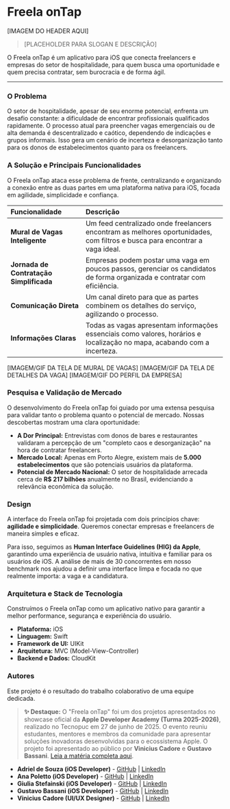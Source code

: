 # Freela onTap

[IMAGEM DO HEADER AQUI]

> [PLACEHOLDER PARA SLOGAN E DESCRIÇÃO]

O Freela onTap é um aplicativo para iOS que conecta freelancers e empresas do setor de hospitalidade, para quem busca uma oportunidade e quem precisa contratar, sem burocracia e de forma ágil.

---

### O Problema

O setor de hospitalidade, apesar de seu enorme potencial, enfrenta um desafio constante: a dificuldade de encontrar profissionais qualificados rapidamente. O processo atual para preencher vagas emergenciais ou de alta demanda é descentralizado e caótico, dependendo de indicações e grupos informais. Isso gera um cenário de incerteza e desorganização tanto para os donos de estabelecimentos quanto para os freelancers.

### A Solução e Principais Funcionalidades

O Freela onTap ataca esse problema de frente, centralizando e organizando a conexão entre as duas partes em uma plataforma nativa para iOS, focada em agilidade, simplicidade e confiança.

| Funcionalidade | Descrição |
| :--- | :--- |
| **Mural de Vagas Inteligente** | Um feed centralizado onde freelancers encontram as melhores oportunidades, com filtros e busca para encontrar a vaga ideal. |
| **Jornada de Contratação Simplificada** | Empresas podem postar uma vaga em poucos passos, gerenciar os candidatos de forma organizada e contratar com eficiência. |
| **Comunicação Direta** | Um canal direto para que as partes combinem os detalhes do serviço, agilizando o processo. |
| **Informações Claras** | Todas as vagas apresentam informações essenciais como valores, horários e localização no mapa, acabando com a incerteza. |

[IMAGEM/GIF DA TELA DE MURAL DE VAGAS] [IMAGEM/GIF DA TELA DE DETALHES DA VAGA] [IMAGEM/GIF DO PERFIL DA EMPRESA]

### Pesquisa e Validação de Mercado

O desenvolvimento do Freela onTap foi guiado por uma extensa pesquisa para validar tanto o problema quanto o potencial de mercado. Nossas descobertas mostram uma clara oportunidade:

- **A Dor Principal:** Entrevistas com donos de bares e restaurantes validaram a percepção de um "completo caos e desorganização" na hora de contratar freelancers.
- **Mercado Local:** Apenas em Porto Alegre, existem mais de **5.000 estabelecimentos** que são potenciais usuários da plataforma.
- **Potencial de Mercado Nacional:** O setor de hospitalidade arrecada cerca de **R$ 217 bilhões** anualmente no Brasil, evidenciando a relevância econômica da solução.

### Design

A interface do Freela onTap foi projetada com dois princípios chave: **agilidade e simplicidade**. Queremos conectar empresas e freelancers de maneira simples e eficaz.

Para isso, seguimos as **Human Interface Guidelines (HIG) da Apple**, garantindo uma experiência de usuário nativa, intuitiva e familiar para os usuários de iOS. A análise de mais de 30 concorrentes  em nosso benchmark nos ajudou a definir uma interface limpa e focada no que realmente importa: a vaga e a candidatura.

### Arquitetura e Stack de Tecnologia

Construímos o Freela onTap como um aplicativo nativo para garantir a melhor performance, segurança e experiência do usuário.

- **Plataforma:** iOS
- **Linguagem:** Swift
- **Framework de UI:** UIKit
- **Arquitetura:** MVC (Model-View-Controller)
- **Backend e Dados:** CloudKit


### Autores

Este projeto é o resultado do trabalho colaborativo de uma equipe dedicada.

> **✨ Destaque:** O "Freela onTap" foi um dos projetos apresentados no showcase oficial da **Apple Developer Academy (Turma 2025-2026)**, realizado no Tecnopuc em 27 de junho de 2025.  O evento reuniu estudantes, mentores e membros da comunidade para apresentar soluções inovadoras desenvolvidas para o ecossistema Apple. O projeto foi apresentado ao público por **Vinicius Cadore** e **Gustavo Bassani**. [Leia a matéria completa aqui](https://tecnopuc.pucrs.br/turma-2025-2026-da-apple-developer-academy-apresenta-projetos-em-showcase/).

- **Adriel de Souza (iOS Developer)** - [GitHub](https://github.com/dsadriel) | [LinkedIn](https://www.linkedin.com/in/dsadriel/)
- **Ana Poletto (iOS Developer)** - [GitHub](https://github.com/AnaPolettoo) | [LinkedIn](https://www.linkedin.com/in/ana-poletto-2a7222318/)
- **Giulia Stefainski (iOS Developer)** - [GitHub](https://github.com/gstfnsk) | [LinkedIn](https://www.linkedin.com/in/giulia-cs/)
- **Gustavo Bassani (iOS Developer)** - [GitHub](https://github.com/GustavoFBassani) | [LinkedIn](https://www.linkedin.com/in/gustavo-ferreira-bassani-9778ab266/)
- **Vinicius Cadore (UI/UX Designer)** - [GitHub](https://github.com/cadoreee) | [LinkedIn](https://www.linkedin.com/in/cadoreee/)